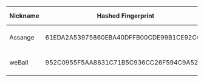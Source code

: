 | Nickname |  Hashed Fingerprint	| Or Addresses | Contact | Running | Flags | Last Seen | First Seen | Last Restarted | Advertised Bandwidth | Platform | Version | Version Status | Recommended Version | Verified hostnames | Exit policy |
|---|---|---|---|---|---|---|---|---|---|---|---|---|---|---|---|
|Assange | 61EDA2A53975860EBA40DFFB00CDE99B1CE92CC2 | ["94.60.190.164:9001"] | N/A | true | Running, V2Dir, Valid | 2025-10-16 07:00:00 | 2025-10-16 03:00:00 | 2025-10-16 02:00:26 | 0 | Tor 0.4.8.16 on Linux | 0.4.8.16 | recommended | true | ["164.190.60.94.rev.vodafone.pt"] | ["reject *:*"]|
|weBall | 952C0955F5AA8831C71B5C936CC26F594C9A5232 | ["93.95.227.231:443"] | tor572983@proton.me | true | Running, Valid | 2025-10-16 07:00:00 | 2025-10-16 07:00:00 | 2025-10-16 06:28:16 | 0 | Tor 0.4.8.19 on Linux | 0.4.8.19 | recommended | true | ["vps-93-95-227-231.1984.is"] | ["reject *:*"]|
